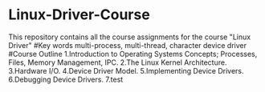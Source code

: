 # Linux-Driver-Course
This repository contains all the course assignments for the course "Linux Driver"
#Key words
multi-process, multi-thread, character device driver
#Course Outline
1.Introduction to Operating Systems Concepts;
	   Processes, Files, Memory Management, IPC.
2.The Linux Kernel Architecture. 
3.Hardware I/O. 
4.Device Driver Model. 
5.Implementing Device Drivers. 
6.Debugging Device Drivers. 
7.test
